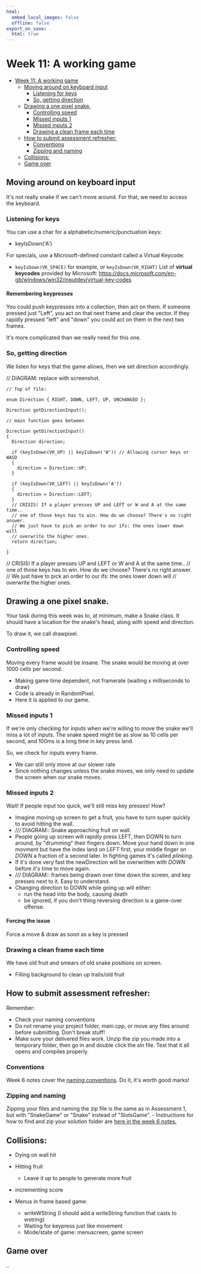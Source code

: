 ```yaml
---
html:
  embed_local_images: false
  offline: false
export_on_save:
  html: true
---
```

# Week 11: A working game


<!-- @import "[TOC]" {cmd="toc" depthFrom=2 depthTo=2 orderedList=false} -->

<!-- code_chunk_output -->

- [Week 11: A working game](#week-11-a-working-game)
  - [Moving around on keyboard input](#moving-around-on-keyboard-input)
    - [Listening for keys](#listening-for-keys)
    - [So, getting direction](#so-getting-direction)
  - [Drawing a one pixel snake.](#drawing-a-one-pixel-snake)
    - [Controlling speed](#controlling-speed)
    - [Missed inputs 1](#missed-inputs-1)
    - [Missed inputs 2](#missed-inputs-2)
    - [Drawing a clean frame each time](#drawing-a-clean-frame-each-time)
  - [How to submit assessment refresher:](#how-to-submit-assessment-refresher)
    - [Conventions](#conventions)
    - [Zipping and naming](#zipping-and-naming)
  - [Collisions:](#collisions)
  - [Game over](#game-over)

<!-- /code_chunk_output -->


## Moving around on keyboard input
It's not really snake if we can't move around. For that, we need to access the keyboard.

### Listening for keys
  You can use a char for a alphabetic/numeric/punctuation keys:
  - keyIsDown('A') 
  
  For specials, use a Microsoft-defined constant called a Virtual Keycode:
  - `keyIsDown(VK_SPACE)` for example, or `keyIsDown(VK_RIGHT)` 
  List of **virtual keycodes** provided by Microsoft:
  https://docs.microsoft.com/en-gb/windows/win32/inputdev/virtual-key-codes
  
#### Remembering keypresses
You could push keypresses into a collection, then act on them. If someone pressed just "Left", you act on that next frame and clear the vector. If they rapidly pressed "left" and "down" you could act on them in the next two frames.

It's more complicated than we really need for this one.

### So, getting direction

We listen for keys that the game allows, then we set direction accordingly.

// DIAGRAM: replace with screenshot.

```
// Top of file: 

enum Direction { RIGHT, DOWN, LEFT, UP, UNCHANGED };

Direction getDirectionInput();

// main function goes between

Direction getDirectionInput()
{
  Direction direction;
  
  if (keyIsDown(VK_UP) || keyIsDown('W')) // Allowing cursor keys or WASD
  {
    direction = Direction::UP;
  } 

  if (keyIsDown(VK_LEFT) || keyIsDown('A'))
  {
    direction = Direction::LEFT;
  }
  // CRISIS! If a player presses UP and LEFT or W and A at the same time..
  // one of those keys has to win. How do we choose? There's no right answer.
  // We just have to pick an order to our ifs: the ones lower down will
  // overwrite the higher ones.
  return direction;

}
```

// CRISIS! If a player presses UP and LEFT or W and A at the same time..
  // one of those keys has to win. How do we choose? There's no right answer.
  // We just have to pick an order to our ifs: the ones lower down will
  // overwrite the higher ones.

## Drawing a one pixel snake.

Your task during this week was to, at minimum, make a Snake class. It should have a location for the snake's head, along with speed and direction.

To draw it, we call drawpixel.

### Controlling speed
  Moving every frame would be insane. The snake would be moving at over 1000 cells per second.
  - Making game time dependent, not framerate (waiting x milliseconds to draw)
  - Code is already in RandomPixel.
  - Here it is applied to our game.
  
### Missed inputs 1
If we're only checking for inputs when we're willing to move the snake we'll miss a lot of inputs. The snake speed might be as slow as 10 cells per second, and 100ms is a long time in key press land.

So, we check for inputs every frame.
  - We can still only move at our slower rate
  - Since nothing changes unless the snake moves, we only need to update the screen when our snake moves.

### Missed inputs 2

Wait! If people input too quick, we'll still miss key presses! How?
  - Imagine moving up screen to get a fruit, you have to turn super quickly to avoid hitting the wall.
  - /// DIAGRAM:: Snake approaching fruit on wall.
  - People going up screen will rapidly press LEFT, then DOWN to turn around, by "drumming" their fingers down. Move your hand down in one movment but have the index land on _LEFT_ first, your middle finger on _DOWN_ a fraction of a second later. In fighting games it's called _plinking_.
  - If it's done very fast the newDirection will be overwritten with _DOWN_ before it's time to move again.
  - /// DIAGRAM:: frames being drawn over time down the screen, and key presses next to it. Easy to understand.
  - Changing direction to DOWN while going up will either:
    - run the head into the body, causing death
    - be ignored, if you don't thing reversing direction is a game-over offense.

#### Forcing the issue
Force a move & draw as soon as a key is pressed
 
### Drawing a clean frame each time
We have old fruit and smears of old snake positions on screen.

- Filling background to clean up trails/old fruit

## How to submit assessment refresher:
 Remember:
  - Check your naming conventions
  - Do not rename your project folder, main.cpp, or move any files around before submitting. Don't break stuff!
  - Make sure your delivered files work. Unzip the zip you made into a temporary folder, then go in and double click the sln file. Test that it all opens and compiles properly.
  
### Conventions
Week 6 notes cover the [naming conventions](https://dmcgits.github.io/mds/ISE102/week6_notes.html#checking-your-coding-conventions). Do it, it's worth good marks!
  
### Zipping and naming
Zipping your files and naming the zip file is the same as in Assessment 1, but with "SnakeGame" or "Snake" instead of "SlotsGame".
    - Instructions for how to find and zip your solution folder are [here in the week 6 notes.](https://dmcgits.github.io/mds/ISE102/week6_notes.html#delivering-assessment-1-files)

## Collisions: 
  * Dying on wall hit
  * Hitting fruit
    * Leave it up to people to generate more fruit
  * incrementing score

* Menus in frame based game:
  - writeWString (I should add a writeString function that casts to wstring)
  - Waiting for keypress just like movement
  - Mode/state of game: menuscreen, game screen

## Game over
..